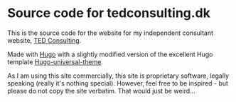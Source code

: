 # Source code for tedconsulting.dk

This is the source code for the website for my independent consultant website, [TED Consulting](https://tedconsulting.dk).

Made with [Hugo](https://gohugo.io/) with a slightly modified version of the excellent Hugo template [Hugo-universal-theme](https://github.com/devcows/hugo-universal-theme). 

As I am using this site commercially, this site is proprietary software, legally speaking (really it's nothing special). However, feel free to be inspired - but please do not copy the site verbatim. That would just be weird...
